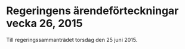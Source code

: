 # Regeringens ärendeförteckningar vecka 26, 2015

Till regeringssammanträdet torsdag den 25 juni 2015.
